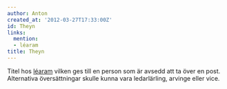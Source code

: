 ```yaml
---
author: Anton
created_at: '2012-03-27T17:33:00Z'
id: Theyn
links:
  mention:
  - léaram
title: Theyn
---
```


Titel hos [léaram] vilken ges till en person som är avsedd att ta över en post. Alternativa
översättningar skulle kunna vara ledarlärling, arvinge eller vice.

  [léaram]: léaram
